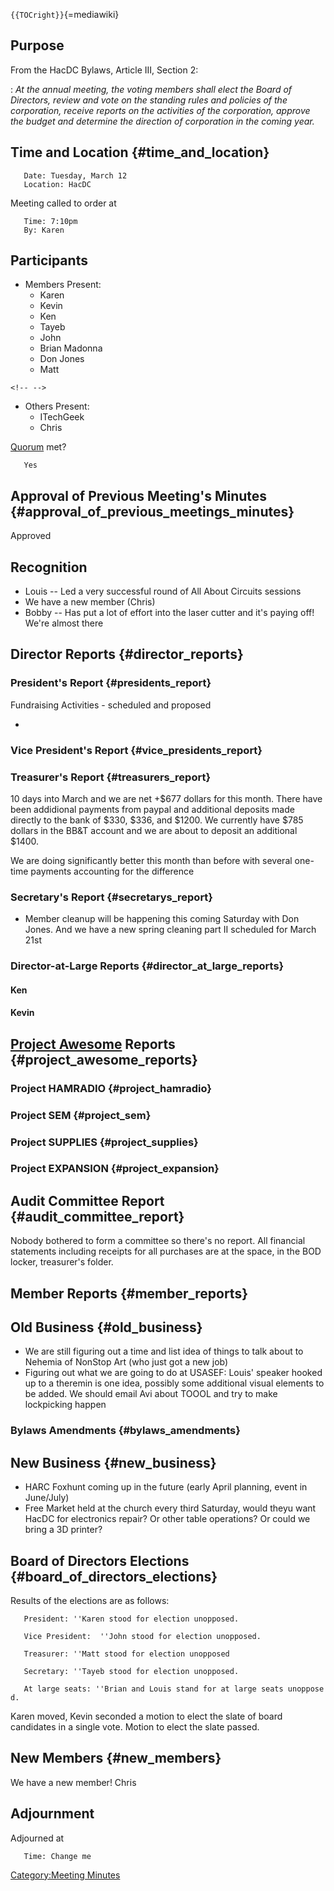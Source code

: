 `{{TOCright}}`{=mediawiki}

## Purpose

From the HacDC Bylaws, Article III, Section 2:

:   *At the annual meeting, the voting members shall elect the Board of
    Directors, review and vote on the standing rules and policies of the
    corporation, receive reports on the activities of the corporation,
    approve the budget and determine the direction of corporation in the
    coming year.*

## Time and Location {#time_and_location}

`   Date: Tuesday, March 12`\
`   Location: HacDC`

Meeting called to order at

`   Time: 7:10pm`\
`   By: Karen`

## Participants

-   Members Present:
    -   Karen
    -   Kevin
    -   Ken
    -   Tayeb
    -   John
    -   Brian Madonna
    -   Don Jones
    -   Matt

```{=html}
<!-- -->
```
-   Others Present:
    -   ITechGeek
    -   Chris

[Quorum](Quorum) met?

`   Yes`

## Approval of Previous Meeting's Minutes {#approval_of_previous_meetings_minutes}

Approved

## Recognition

-   Louis -- Led a very successful round of All About Circuits sessions
-   We have a new member (Chris)
-   Bobby -- Has put a lot of effort into the laser cutter and it's
    paying off! We're almost there

## Director Reports {#director_reports}

### President's Report {#presidents_report}

Fundraising Activities - scheduled and proposed

-   

### Vice President's Report {#vice_presidents_report}

### Treasurer's Report {#treasurers_report}

10 days into March and we are net +\$677 dollars for this month. There
have been addidional payments from paypal and additional deposits made
directly to the bank of \$330, \$336, and \$1200. We currently have
\$785 dollars in the BB&T account and we are about to deposit an
additional \$1400.

We are doing significantly better this month than before with several
one-time payments accounting for the difference

### Secretary's Report {#secretarys_report}

-   Member cleanup will be happening this coming Saturday with Don
    Jones. And we have a new spring cleaning part II scheduled for March
    21st

### Director-at-Large Reports {#director_at_large_reports}

#### Ken

#### Kevin

## [Project Awesome](:Category:Project_Awesome) Reports {#project_awesome_reports}

### Project HAMRADIO {#project_hamradio}

### Project SEM {#project_sem}

### Project SUPPLIES {#project_supplies}

### Project EXPANSION {#project_expansion}

## Audit Committee Report {#audit_committee_report}

Nobody bothered to form a committee so there's no report. All financial
statements including receipts for all purchases are at the space, in the
BOD locker, treasurer's folder.

## Member Reports {#member_reports}

## Old Business {#old_business}

-   We are still figuring out a time and list idea of things to talk
    about to Nehemia of NonStop Art (who just got a new job)
-   Figuring out what we are going to do at USASEF: Louis' speaker
    hooked up to a theremin is one idea, possibly some additional visual
    elements to be added. We should email Avi about TOOOL and try to
    make lockpicking happen

### Bylaws Amendments {#bylaws_amendments}

## New Business {#new_business}

-   HARC Foxhunt coming up in the future (early April planning, event in
    June/July)
-   Free Market held at the church every third Saturday, would theyu
    want HacDC for electronics repair? Or other table operations? Or
    could we bring a 3D printer?

## Board of Directors Elections {#board_of_directors_elections}

Results of the elections are as follows:

`   President: ''Karen stood for election unopposed.`

`   Vice President:  ''John stood for election unopposed.`

`   Treasurer: ''Matt stood for election unopposed`

`   Secretary: ''Tayeb stood for election unopposed.`

`   At large seats: ''Brian and Louis stand for at large seats unopposed.`

Karen moved, Kevin seconded a motion to elect the slate of board
candidates in a single vote. Motion to elect the slate passed.

## New Members {#new_members}

We have a new member! Chris

## Adjournment

Adjourned at

`   Time: Change me`

[Category:Meeting Minutes](Category:Meeting_Minutes)
